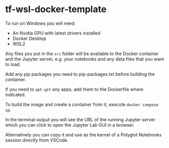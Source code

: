 # tf-wsl-docker-template

To run on Windows you will need:

- An Nvidia GPU with latest drivers installed
- Docker Desktop
- WSL2

Any files you put in the `src` folder will be available to the Docker container and the Jupyter server, e.g. your notebooks and any data files that you want to load.

Add any pip packages you need to pip-packages.txt before building the container.

If you need to `apt-get` any apps, add them to the Dockerfile where indicated.

To build the image and create a container from it, execute `docker compose up`.

In the terminal output you will see the URL of the running Jupyter server which you can click to open the Jupyter Lab GUI in a browser.

Alternatively you can copy it and use as the kernel of a Polyglot Notebooks session directly from VSCode.
